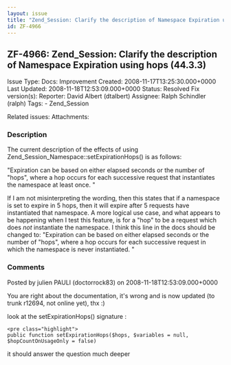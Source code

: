 ```yaml
---
layout: issue
title: "Zend_Session: Clarify the description of Namespace Expiration using hops (44.3.3)"
id: ZF-4966
---
```


ZF-4966: Zend\_Session: Clarify the description of Namespace Expiration using hops (44.3.3)
-------------------------------------------------------------------------------------------

 Issue Type: Docs: Improvement Created: 2008-11-17T13:25:30.000+0000 Last Updated: 2008-11-18T12:53:09.000+0000 Status: Resolved Fix version(s): 
 Reporter:  David Albert (dtalbert)  Assignee:  Ralph Schindler (ralph)  Tags: - Zend\_Session
 
 Related issues: 
 Attachments: 
### Description

The current description of the effects of using Zend\_Session\_Namespace::setExpirationHops() is as follows:

"Expiration can be based on either elapsed seconds or the number of "hops", where a hop occurs for each successive request that instantiates the namespace at least once. "

If I am not misinterpreting the wording, then this states that if a namespace is set to expire in 5 hops, then it will expire after 5 requests have instantiated that namespace. A more logical use case, and what appears to be happening when I test this feature, is for a "hop" to be a request which does _not_ instantiate the namespace. I think this line in the docs should be changed to: "Expiration can be based on either elapsed seconds or the number of "hops", where a hop occurs for each successive request in which the namespace is never instantiated. "

 

 

### Comments

Posted by julien PAULI (doctorrock83) on 2008-11-18T12:53:09.000+0000

You are right about the documentation, it's wrong and is now updated (to trunk r12694, not online yet), thx :)

look at the setExpirationHops() signature :

 
    <pre class="highlight">
    public function setExpirationHops($hops, $variables = null, $hopCountOnUsageOnly = false)


it should answer the question much deeper

 

 